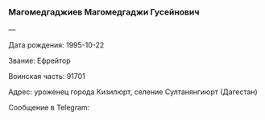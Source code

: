 ### Магомедгаджиев Магомедгаджи Гусейнович

—

Дата рождения: 1995-10-22

Звание: Ефрейтор

Воинская часть: 91701

Адрес: уроженец города Кизилюрт, селение Султанянгиюрт (Дагестан)

Сообщение в Telegram: []()
